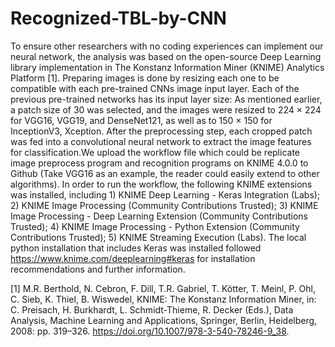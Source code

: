 # Recognized-TBL-by-CNN

To ensure other researchers with no coding experiences can implement our neural network, the analysis was based on the open-source Deep Learning library implementation in The Konstanz Information Miner (KNIME) Analytics Platform [1]. Preparing images is done by resizing each one to be compatible with each pre-trained CNNs image input layer. Each of the previous pre-trained networks has its input layer size: As mentioned earlier, a patch size of 30 was selected, and the images were resized to 224 × 224 for VGG16, VGG19, and DenseNet121, as well as to 150 × 150 for InceptionV3, Xception. After the preprocessing step, each cropped patch was fed into a convolutional neural network to extract the image features for classification.We upload the workflow file which could be replicate image preprocess program and recognition programs on KNIME 4.0.0 to Github (Take VGG16 as an example, the reader could easily extend to other algorithms). 
In order to run the workflow, the following KNIME extensions was installed, including 1) KNIME Deep Learning - Keras Integration (Labs); 2) KNIME Image Processing (Community Contributions Trusted); 3) KNIME Image Processing - Deep Learning Extension (Community Contributions Trusted); 4) KNIME Image Processing - Python Extension (Community Contributions Trusted); 5) KNIME Streaming Execution (Labs). The local python installation that includes Keras was installed followed https://www.knime.com/deeplearning#keras for installation recommendations and further information. 


[1]	M.R. Berthold, N. Cebron, F. Dill, T.R. Gabriel, T. Kötter, T. Meinl, P. Ohl, C. Sieb, K. Thiel, B. Wiswedel, KNIME: The Konstanz Information Miner, in: C. Preisach, H. Burkhardt, L. Schmidt-Thieme, R. Decker (Eds.), Data Analysis, Machine Learning and Applications, Springer, Berlin, Heidelberg, 2008: pp. 319–326. https://doi.org/10.1007/978-3-540-78246-9_38.
